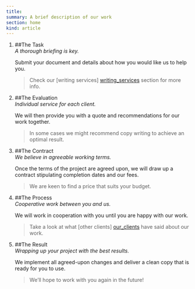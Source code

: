 ```yaml
--- 
title: 
summary: A brief description of our work
section: home
kind: article
---
```


1.	##The Task	
    _A thorough briefing is key._
    
    Submit your document and details about how you would like us to help you.	

    > Check our [writing services] [writing_services] section for more info.

2.	##The Evaluation	
    _Individual service for each client._

    We will then provide you with a quote and recommendations for our work together.	
    
    > In some cases we might recommend copy writing to achieve an optimal result.

3.	##The Contract	
    _We believe in agreeable working terms._

    Once the terms of the project are agreed upon, we will draw up a contract stipulating completion dates and our fees.	
    
    > We are keen to find a price that suits your budget.

4.	##The Process	
    _Cooperative work between you and us._

    We will work in cooperation with you until you are happy with our work.	
    
    > Take a look at what [other clients] [our_clients] have said about our work.

5.	##The Result	
    _Wrapping up your project with the best results._

    We implement all agreed-upon changes and deliver a clean copy that is ready for you to use.	
    
    > We’ll hope to work with you again in the future!
    



[writing_services]: #writing_services
[our_clients]: #our_clients